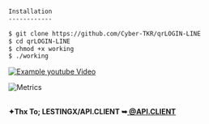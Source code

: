```bash

Installation
------------

$ git clone https://github.com/Cyber-TKR/qrLOGIN-LINE
$ cd qrLOGIN-LINE
$ chmod +x working
$ ./working
```
[![Example youtube Video](https://i.ibb.co/LzkYXCP/Example.gif)](https://www.youtube.com/watch?v=UlyZRR277lI)


![Metrics](https://metrics.lecoq.io/CyberTKR?template=terminal&config.timezone=Europe%2FIstanbul)

<html>
 <body>
 <br/><b>✦Thx To; LESTINGX/API.CLIENT ➥<a href="https://github.com/LESTINGX/API.CLIENT" title="@API.CLIENT"> @API.CLIENT </a></b>
</br>
</body></a>
 </html>
